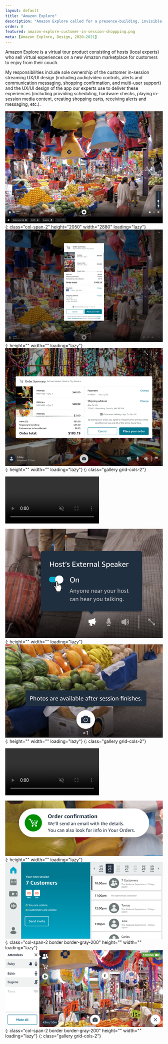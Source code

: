 ```yaml
---
layout: default
title: "Amazon Explore"
description: "Amazon Explore called for a presence-building, invisible-yet-functional web-based streaming UI and an app for hosts to deliver amazing guided experiences via an app and gimbal."
order: 0
featured: amazon-explore-customer-in-session-shoppping.png
meta: [Amazon Explore, Design, 2020–2021]
---
```


Amazon Explore is a virtual tour product consisting of hosts (local experts) who sell virtual experiences on a new Amazon marketplace for customers to enjoy from their couch.

My responsibilities include sole ownership of the customer in-session streaming UX/UI design (including audio/video controls, alerts and communication messaging, shopping confirmation, and multi-user support) and the  UX/UI design of the app our experts use to deliver these experiences (including providing scheduling, hardware checks, playing in-session media content, creating shopping carts, receiving alerts and messaging, etc.).

![Amazon Explore Design 1](/images/projects/amazon-explore-customer-group.png){: class="col-span-2" height="2050" width="2880" loading="lazy"}
![Amazon Explore Design 5](/images/projects/amazon-explore-customer-in-session-shoppping.png){: height="" width="" loading="lazy"}
![Amazon Explore Design 4](/images/projects/amazon-explore-customer-in-session-shopping-responsive.png){: height="" width="" loading="lazy"}
{: class="gallery grid-cols-2"}

<video controls="false" autoplay loop muted class="my-10 w-full h-auto" loading="lazy">
	<source src="/images/projects/amazon-explore-shopping-responsive.mp4" type="video/mp4">
</video>

![Amazon Explore Design 7](/images/projects/amazon-explore-external-speaker.png){: height="" width="" loading="lazy"}
![Amazon Explore Design 8](/images/projects/amazon-explore-photo-tooltip.png){: height="" width="" loading="lazy"}
{: class="gallery grid-cols-2"}

<video controls="false" autoplay loop muted class="my-10 w-full h-auto" loading="lazy">
	<source src="/images/projects/amazon-explore-take-photo.mp4" type="video/mp4">
</video>

![Amazon Explore Design 6](/images/projects/amazon-explore-toast.png){: height="" width="" loading="lazy"}
![Amazon Explore Design 10](/images/projects/amazon-explore-host-group.png){: class="col-span-2 border border-gray-200" height="" width="" loading="lazy"}
![Amazon Explore Design 9](/images/projects/amazon-explore-host-in-session-group.png){: class="col-span-2 border border-gray-200" height="" width="" loading="lazy"}
{: class="gallery grid-cols-2"}
